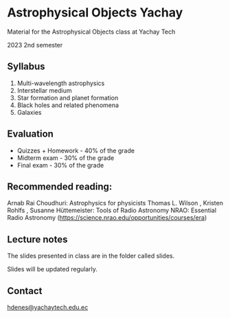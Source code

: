 # Astrophysical Objects Yachay
Material for the Astrophysical Objects class at Yachay Tech

2023 2nd semester

## Syllabus

1. Multi-wavelength astrophysics
2. Interstellar medium
3. Star formation and planet formation
4. Black holes and related phenomena
5. Galaxies

## Evaluation

- Quizzes + Homework - 40% of the grade
- Midterm exam - 30% of the grade 
- Final exam - 30% of the grade


## Recommended reading:

Arnab Rai Choudhuri: Astrophysics for physicists 
Thomas L. Wilson , Kristen Rohlfs , Susanne Hüttemeister: Tools of Radio Astronomy
NRAO: Essential Radio Astronomy (https://science.nrao.edu/opportunities/courses/era)


## Lecture notes
The slides presented in class are in the folder called slides.

Slides will be updated regularly.

## Contact
hdenes@yachaytech.edu.ec
